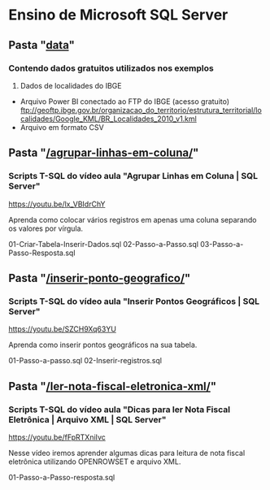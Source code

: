 # Ensino de Microsoft SQL Server 
## Pasta "[data](/data/)"

### Contendo dados gratuitos utilizados nos exemplos

1. Dados de localidades do IBGE
- Arquivo Power BI conectado ao FTP do IBGE (acesso gratuito)
ftp://geoftp.ibge.gov.br/organizacao_do_territorio/estrutura_territorial/localidades/Google_KML/BR_Localidades_2010_v1.kml
- Arquivo em formato CSV 


## Pasta "[/agrupar-linhas-em-coluna/](/agrupar-linhas-em-coluna/)"
### Scripts T-SQL do vídeo aula "Agrupar Linhas em Coluna | SQL Server"
https://youtu.be/lx_VBIdrChY

Aprenda como colocar vários registros em apenas uma coluna separando os valores por vírgula.

01-Criar-Tabela-Inserir-Dados.sql
02-Passo-a-Passo.sql
03-Passo-a-Passo-Resposta.sql


## Pasta "[/inserir-ponto-geografico/](/inserir-ponto-geografico/)"
### Scripts T-SQL do vídeo aula "Inserir Pontos Geográficos | SQL Server"
https://youtu.be/SZCH9Xq63YU

Aprenda como inserir pontos geográficos na sua tabela.

01-Passo-a-passo.sql
02-Inserir-registros.sql


## Pasta "[/ler-nota-fiscal-eletronica-xml/](/ler-nota-fiscal-eletronica-xml/)"
### Scripts T-SQL do vídeo aula "Dicas para ler Nota Fiscal Eletrônica | Arquivo XML | SQL Server"
https://youtu.be/fFpRTXniIvc

Nesse vídeo iremos aprender algumas dicas para leitura de nota fiscal eletrônica utilizando OPENROWSET e arquivo XML.

01-Passo-a-Passo-resposta.sql

